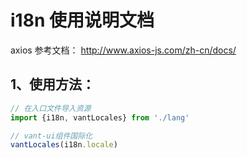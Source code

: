 # i18n 使用说明文档

axios 参考文档： http://www.axios-js.com/zh-cn/docs/

## 1、使用方法：
```javascript
// 在入口文件导入资源
import {i18n, vantLocales} from './lang'

// vant-ui组件国际化
vantLocales(i18n.locale)
```